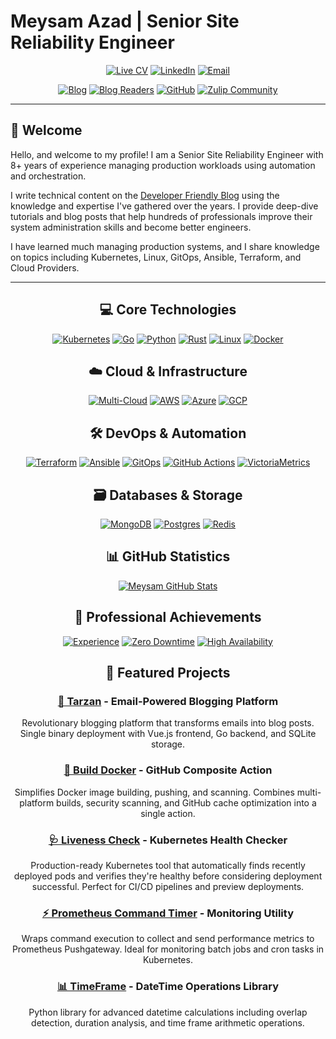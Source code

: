 # Meysam Azad | Senior Site Reliability Engineer

<div align="center">

<!-- Professional & Contact Badges -->

[![Live CV](https://img.shields.io/badge/🌐_Live_CV-meysam.io-brightgreen?style=for-the-badge&logo=github)](https://meysam.io)
[![LinkedIn](https://img.shields.io/badge/LinkedIn-meysamazad-0077B5?style=for-the-badge&logo=linkedin)](https://linkedin.com/in/meysamazad)
[![Email](https://img.shields.io/badge/Email-contact@meysam.io-D14836?style=for-the-badge&logo=gmail&logoColor=white)](mailto:contact@meysam.io)

<!-- Technical Blog & Community -->

[![Blog](https://img.shields.io/badge/📝_Blog-developer--friendly-FF6B35?style=for-the-badge&logo=hashnode)](https://developer-friendly.blog)
[![Blog Readers](https://img.shields.io/badge/Monthly_Readers-1,500+-orange?style=for-the-badge&logo=rss)](https://developer-friendly.blog)
[![GitHub](https://img.shields.io/badge/GitHub-meysam81-181717?style=for-the-badge&logo=github)](https://github.com/meysam81)
[![Zulip Community](https://img.shields.io/badge/💬_Community-Zulip-52c41a?style=for-the-badge&logo=zulip)](https://developer-friendly.zulipchat.com/)

</div>

---

## 👋 Welcome

Hello, and welcome to my profile! I am a Senior Site Reliability Engineer with 8+ years of experience managing production workloads using automation and orchestration.

I write technical content on the [Developer Friendly Blog](https://developer-friendly.blog) using the knowledge and expertise I've gathered over the years. I provide deep-dive tutorials and blog posts that help hundreds of professionals improve their system administration skills and become better engineers.

I have learned much managing production systems, and I share knowledge on topics including Kubernetes, Linux, GitOps, Ansible, Terraform, and Cloud Providers.

---

<div align="center">

## 💻 Core Technologies

[![Kubernetes](https://img.shields.io/badge/kubernetes-%23326ce5.svg?style=for-the-badge&logo=kubernetes&logoColor=white)](https://developer-friendly.blog/blog/category/kubernetes/)
[![Go](https://img.shields.io/badge/go-%2300ADD8.svg?style=for-the-badge&logo=go&logoColor=white)](https://developer-friendly.blog/blog/category/go/)
[![Python](https://img.shields.io/badge/python-3670A0?style=for-the-badge&logo=python&logoColor=ffdd54)](https://developer-friendly.blog/blog/category/python/)
[![Rust](https://img.shields.io/badge/rust-%23000000.svg?style=for-the-badge&logo=rust&logoColor=white)](https://github.com/meysam81?tab=repositories&language=rust)
[![Linux](https://img.shields.io/badge/Linux-FCC624?style=for-the-badge&logo=linux&logoColor=black)](https://developer-friendly.blog/blog/category/linux/)
[![Docker](https://img.shields.io/badge/docker-%230db7ed.svg?style=for-the-badge&logo=docker&logoColor=white)](https://developer-friendly.blog/blog/category/docker/)

## ☁️ Cloud & Infrastructure

[![Multi-Cloud](https://img.shields.io/badge/☁️_Multi--Cloud-Expert-blueviolet?style=for-the-badge)](https://en.wikipedia.org/wiki/Multicloud)
[![AWS](https://img.shields.io/badge/AWS-%23FF9900.svg?style=for-the-badge&logo=amazon-aws&logoColor=white)](https://developer-friendly.blog/blog/category/aws/)
[![Azure](https://img.shields.io/badge/Azure-Advanced-0078D4?style=for-the-badge&logo=microsoftazure&logoColor=white)](https://azure.microsoft.com/)
[![GCP](https://img.shields.io/badge/GCP-Advanced-4285F4?style=for-the-badge&logo=googlecloud&logoColor=white)](https://cloud.google.com/)

## 🛠️ DevOps & Automation

[![Terraform](https://img.shields.io/badge/terraform-%235835CC.svg?style=for-the-badge&logo=terraform&logoColor=white)](https://developer-friendly.blog/blog/category/terraform/)
[![Ansible](https://img.shields.io/badge/ansible-%231A1918.svg?style=for-the-badge&logo=ansible&logoColor=white)](https://developer-friendly.blog/blog/category/ansible/)
[![GitOps](https://img.shields.io/badge/GitOps-Practitioner-purple?style=for-the-badge&logo=gitops)](https://opengitops.dev/)
[![GitHub Actions](https://img.shields.io/badge/github%20actions-%232671E5.svg?style=for-the-badge&logo=githubactions&logoColor=white)](https://developer-friendly.blog/blog/category/github-actions/)
[![VictoriaMetrics](https://img.shields.io/badge/VictoriaMetrics-0A1E2C?style=for-the-badge&logo=prometheus&logoColor=white)](https://developer-friendly.blog/blog/category/victoriametrics/)

## 🗃️ Databases & Storage

[![MongoDB](https://img.shields.io/badge/MongoDB-%234ea94b.svg?style=for-the-badge&logo=mongodb&logoColor=white)](https://github.com/meysam81)
[![Postgres](https://img.shields.io/badge/postgres-%23316192.svg?style=for-the-badge&logo=postgresql&logoColor=white)](https://github.com/meysam81)
[![Redis](https://img.shields.io/badge/redis-%23DD0031.svg?style=for-the-badge&logo=redis&logoColor=white)](https://github.com/meysam81)

## 📊 GitHub Statistics

[![Meysam GitHub Stats](https://github-readme-stats.vercel.app/api?username=meysam81&show_icons=true&count_private=true)](https://github.com/meysam81)

## 🎯 Professional Achievements

[![Experience](https://img.shields.io/badge/Experience-8+_Years-success?style=for-the-badge&logo=calendar)](https://meysam.io)
[![Zero Downtime](https://img.shields.io/badge/🎯_Zero_Downtime-Specialist-brightgreen?style=for-the-badge)](https://sre.google/)
[![High Availability](https://img.shields.io/badge/🔧_High_Availability-Expert-darkgreen?style=for-the-badge)](https://sre.google/)

## 🚀 Featured Projects

### [🌟 Tarzan](https://github.com/meysam81/tarzan) - Email-Powered Blogging Platform

Revolutionary blogging platform that transforms emails into blog posts. Single binary deployment with Vue.js frontend, Go backend, and SQLite storage.

### [🔧 Build Docker](https://github.com/meysam81/build-docker) - GitHub Composite Action

Simplifies Docker image building, pushing, and scanning. Combines multi-platform builds, security scanning, and GitHub cache optimization into a single action.

### [🩺 Liveness Check](https://github.com/meysam81/liveness-check) - Kubernetes Health Checker

Production-ready Kubernetes tool that automatically finds recently deployed pods and verifies they're healthy before considering deployment successful. Perfect for CI/CD pipelines and preview deployments.

### [⚡ Prometheus Command Timer](https://github.com/meysam81/prometheus-command-timer) - Monitoring Utility

Wraps command execution to collect and send performance metrics to Prometheus Pushgateway. Ideal for monitoring batch jobs and cron tasks in Kubernetes.

### [📊 TimeFrame](https://github.com/meysam81/timeframe) - DateTime Operations Library

Python library for advanced datetime calculations including overlap detection, duration analysis, and time frame arithmetic operations.
